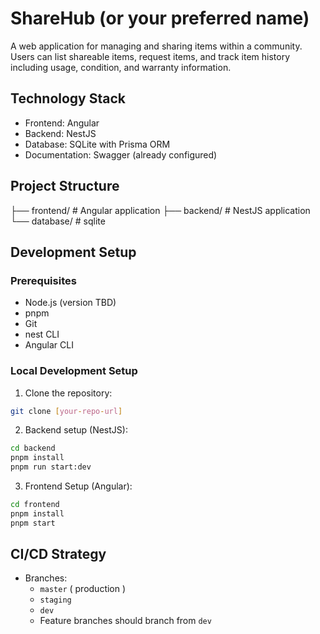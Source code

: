 # ShareHub (or your preferred name)

A web application for managing and sharing items within a community. Users can list shareable items, request items, and track item history including usage, condition, and warranty information.

## Technology Stack

- Frontend: Angular
- Backend: NestJS
- Database: SQLite with Prisma ORM
- Documentation: Swagger (already configured)

## Project Structure

├── frontend/ # Angular application
├── backend/ # NestJS application
└── database/ # sqlite

## Development Setup

### Prerequisites

- Node.js (version TBD)
- pnpm
- Git
- nest CLI
- Angular CLI

### Local Development Setup

1. Clone the repository:

```bash
git clone [your-repo-url]
```

2. Backend setup (NestJS):

```bash
cd backend
pnpm install
pnpm run start:dev
```

3. Frontend Setup (Angular):

```bash
cd frontend
pnpm install
pnpm start
```

## CI/CD Strategy

- Branches:
  - `master` ( production )
  - `staging`
  - `dev`
  - Feature branches should branch from `dev`
